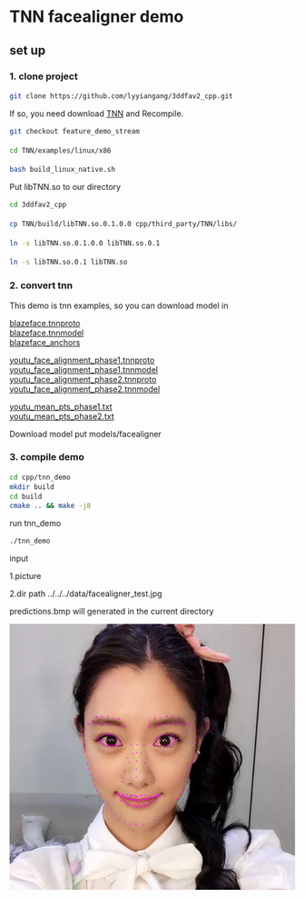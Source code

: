 # TNN facealigner demo  

## set up

### 1. clone project

```bash
git clone https://github.com/lyyiangang/3ddfav2_cpp.git
```

If so, you need download [TNN](https://github.com/Tencent/TNN) and Recompile.

```bash
git checkout feature_demo_stream

cd TNN/examples/linux/x86

bash build_linux_native.sh
```
Put libTNN.so to our directory
```bash
cd 3ddfav2_cpp

cp TNN/build/libTNN.so.0.1.0.0 cpp/third_party/TNN/libs/

ln -s libTNN.so.0.1.0.0 libTNN.so.0.1

ln -s libTNN.so.0.1 libTNN.so
```
### 2. convert tnn

This demo is tnn examples, so you can download model in
   
[blazeface.tnnproto](https://raw.githubusercontent.com/darrenyao87/tnn-models/master/model/blazeface/blazeface.tnnproto)  
[blazeface.tnnmodel](https://media.githubusercontent.com/media/darrenyao87/tnn-models/master/model/blazeface/blazeface.tnnmodel)  
[blazeface_anchors](https://raw.githubusercontent.com/darrenyao87/tnn-models/master/model/blazeface/blazeface_anchors.txt)  

[youtu_face_alignment_phase1.tnnproto](https://raw.githubusercontent.com/darrenyao87/tnn-models/master/model/youtu_face_alignment/youtu_face_alignment_phase1.tnnproto)  
[youtu_face_alignment_phase1.tnnmodel](https://media.githubusercontent.com/media/darrenyao87/tnn-models/master/model/youtu_face_alignment/youtu_face_alignment_phase1.tnnmodel)  
[youtu_face_alignment_phase2.tnnproto](https://raw.githubusercontent.com/darrenyao87/tnn-models/master/model/youtu_face_alignment/youtu_face_alignment_phase2.tnnproto)  
[youtu_face_alignment_phase2.tnnmodel](https://media.githubusercontent.com/media/darrenyao87/tnn-models/master/model/youtu_face_alignment/youtu_face_alignment_phase2.tnnmodel)  

[youtu_mean_pts_phase1.txt](https://raw.githubusercontent.com/darrenyao87/tnn-models/master/model/youtu_face_alignment/youtu_mean_pts_phase1.txt)  
[youtu_mean_pts_phase2.txt](https://raw.githubusercontent.com/darrenyao87/tnn-models/master/model/youtu_face_alignment/youtu_mean_pts_phase2.txt)  

Download model put models/facealigner

### 3. compile demo
```bash
cd cpp/tnn_demo
mkdir build
cd build
cmake .. && make -j8
```
run tnn_demo
```bash
./tnn_demo
```
input 

1.picture

2.dir path  ../../../data/facealigner_test.jpg

predictions.bmp will generated in the current directory

![](results/facealigner_result.bmp)



